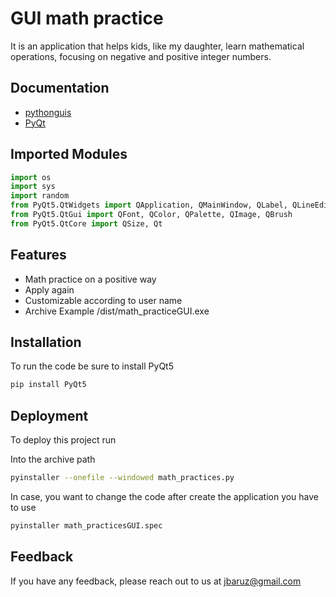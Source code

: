 
# GUI math practice

It is an application that helps kids, like my daughter, learn mathematical operations, focusing on negative and positive integer numbers.



## Documentation

 - [pythonguis](https://www.pythonguis.com/faq/adding-images-to-pyqt5-applications/)
 - [PyQt](https://wiki.python.org/moin/PyQt)


## Imported Modules

```python
import os
import sys
import random
from PyQt5.QtWidgets import QApplication, QMainWindow, QLabel, QLineEdit, QPushButton, QVBoxLayout, QWidget
from PyQt5.QtGui import QFont, QColor, QPalette, QImage, QBrush
from PyQt5.QtCore import QSize, Qt
```


## Features

- Math practice on a positive way
- Apply again
- Customizable according to user name
- Archive Example /dist/math_practiceGUI.exe


## Installation

To run the code be sure to install PyQt5

```bash
pip install PyQt5
```


## Deployment

To deploy this project run

Into the archive path
```bash
pyinstaller --onefile --windowed math_practices.py
```
In case, you want to change the code after create the application you have to use
```bash
pyinstaller math_practicesGUI.spec
```


## Feedback

If you have any feedback, please reach out to us at jbaruz@gmail.com

